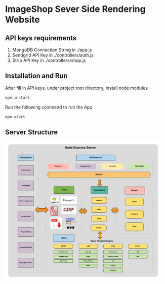 # ImageShop Sever Side Rendering Website

## API keys requirements

1. MongoDB Connection String in ./app.js
2. Sendgrid API Key in ./controllers/auth.js
3. Strip API Key in ./controllers/shop.js

## Installation and Run

After fill in API keys, under project root directory, install node modules

```bash
npm install
```

Run the following command to run the App

```bash
npm start
```

## Server Structure

![](./tutorials/Structure.png)

